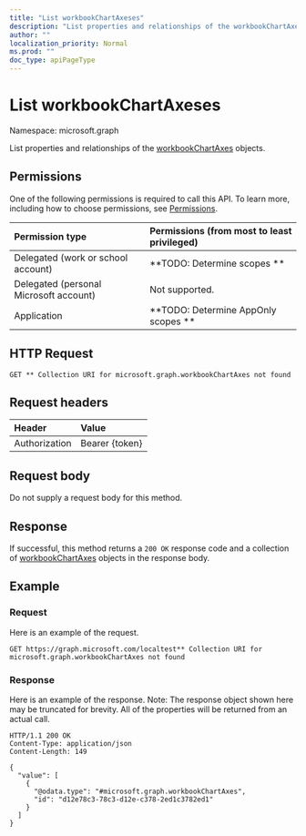 ```yaml
---
title: "List workbookChartAxeses"
description: "List properties and relationships of the workbookChartAxes objects."
author: ""
localization_priority: Normal
ms.prod: ""
doc_type: apiPageType
---
```


# List workbookChartAxeses

Namespace: microsoft.graph

List properties and relationships of the [workbookChartAxes](../resources/workbookchartaxes.md) objects.

## Permissions
One of the following permissions is required to call this API. To learn more, including how to choose permissions, see [Permissions](/concepts/permissions-reference.md).

|Permission type|Permissions (from most to least privileged)|
|:---|:---|
|Delegated (work or school account)|**TODO: Determine scopes **|
|Delegated (personal Microsoft account)|Not supported.|
|Application|**TODO: Determine AppOnly scopes **|

## HTTP Request
<!-- {
  "blockType": "ignored"
}
-->
``` http
GET ** Collection URI for microsoft.graph.workbookChartAxes not found
```

## Request headers
|Header|Value|
|:---|:---|
|Authorization|Bearer {token}|

## Request body
Do not supply a request body for this method.

## Response
If successful, this method returns a `200 OK` response code and a collection of [workbookChartAxes](../resources/workbookchartaxes.md) objects in the response body.

## Example

### Request
Here is an example of the request.
<!-- {
  "blockType": "request",
  "name": "get_workbookchartaxes"
}
-->
``` http
GET https://graph.microsoft.com/localtest** Collection URI for microsoft.graph.workbookChartAxes not found
```

### Response
Here is an example of the response. Note: The response object shown here may be truncated for brevity. All of the properties will be returned from an actual call.
<!-- {
  "blockType": "response",
  "truncated": true,
  "@odata.type": "collection(microsoft.graph.workbookchartaxes)"
}
-->
``` http
HTTP/1.1 200 OK
Content-Type: application/json
Content-Length: 149

{
  "value": [
    {
      "@odata.type": "#microsoft.graph.workbookChartAxes",
      "id": "d12e78c3-78c3-d12e-c378-2ed1c3782ed1"
    }
  ]
}
```

